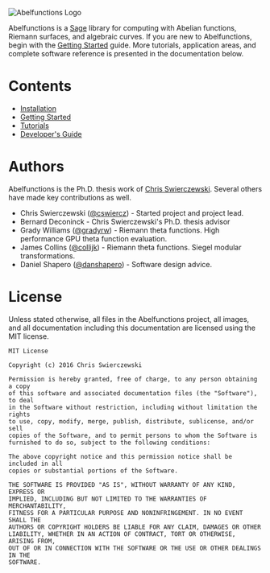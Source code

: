 ![Abelfunctions Logo](https://raw.githubusercontent.com/abelfunctions/abelfunctions/master/doc/img/logo.png)

Abelfunctions is a [Sage](http://www.sagemath.org) library for computing with
Abelian functions, Riemann surfaces, and algebraic curves. If you are new to
Abelfunctions, begin with the
[Getting Started](https://github.com/abelfunctions/abelfunctions/blob/master/doc/GettingStarted.md)
guide. More tutorials, application areas, and complete software reference is
presented in the documentation below.

# Contents

* [Installation](https://github.com/abelfunctions/abelfunctions/blob/master/doc/Installation.md)
* [Getting Started](https://github.com/abelfunctions/abelfunctions/blob/master/doc/GettingStarted.md)
* [Tutorials](https://github.com/abelfunctions/abelfunctions/blob/master/doc/Tutorials.md)
* [Developer's Guide](https://github.com/abelfunctions/abelfunctions/blob/master/doc/DevelopersGuide.md)

# Authors

Abelfunctions is the Ph.D. thesis work of
[Chris Swierczewski](http://www.cswiercz.info). Several others have made key
contributions as well.

* Chris Swierczewski ([@cswiercz](https://github.com/cswiercz)) - Started
  project and project lead.
* Bernard Deconinck - Chris Swierczewski's Ph.D. thesis advisor
* Grady Williams ([@gradyrw](https://github.com/gradyrw)) - Riemann theta
  functions. High performance GPU theta function evaluation.
* James Collins ([@collijk](https://github.com/collijk)) - Riemann theta
  functions. Siegel modular transformations.
* Daniel Shapero ([@danshapero](https://github.com/danshapero)) - Software
  design advice.

# License

Unless stated otherwise, all files in the Abelfunctions project, all images, and
all documentation including this documentation are licensed using the MIT
license.

```
MIT License

Copyright (c) 2016 Chris Swierczewski

Permission is hereby granted, free of charge, to any person obtaining a copy
of this software and associated documentation files (the "Software"), to deal
in the Software without restriction, including without limitation the rights
to use, copy, modify, merge, publish, distribute, sublicense, and/or sell
copies of the Software, and to permit persons to whom the Software is
furnished to do so, subject to the following conditions:

The above copyright notice and this permission notice shall be included in all
copies or substantial portions of the Software.

THE SOFTWARE IS PROVIDED "AS IS", WITHOUT WARRANTY OF ANY KIND, EXPRESS OR
IMPLIED, INCLUDING BUT NOT LIMITED TO THE WARRANTIES OF MERCHANTABILITY,
FITNESS FOR A PARTICULAR PURPOSE AND NONINFRINGEMENT. IN NO EVENT SHALL THE
AUTHORS OR COPYRIGHT HOLDERS BE LIABLE FOR ANY CLAIM, DAMAGES OR OTHER
LIABILITY, WHETHER IN AN ACTION OF CONTRACT, TORT OR OTHERWISE, ARISING FROM,
OUT OF OR IN CONNECTION WITH THE SOFTWARE OR THE USE OR OTHER DEALINGS IN THE
SOFTWARE.
```
